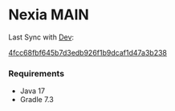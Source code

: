 # Nexia MAIN

Last Sync with [Dev](https://github.com/nexia-cts/Nexia-Mod/tree/dev):

[4fcc68fbf645b7d3edb926f1b9dcaf1d47a3b238](https://github.com/nexia-cts/Nexia-Mod/commit/4fcc68fbf645b7d3edb926f1b9dcaf1d47a3b238)

### Requirements
- Java 17
- Gradle 7.3

